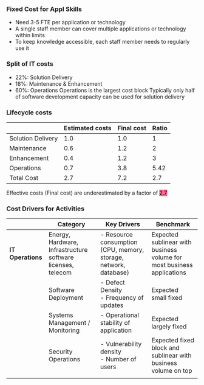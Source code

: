 ### Fixed Cost for Appl Skills
- Need 3-5 FTE per application or technology 
- A single staff member can cover multiple applications or technology within limits
- To keep knowledge accessible, each staff member needs to regularly use it
### Split of IT costs
- $22\%$: Solution Delivery
- $18\%$: Maintenance & Enhancement
- $60\%$: Operations
Operations is the largest cost block 
Typically only half of software development capacity can be used for solution delivery

### Lifecycle costs
|                   | Estimated costs | Final cost | Ratio |
| ----------------- | --------------- | ---------- | ----- |
| Solution Delivery | 1.0             | 1.0        | 1     |
| Maintenance       | 0.6             | 1.2        | 2     |
| Enhancement       | 0.4             | 1.2        | 3     |
| Operations        | 0.7             | 3.8        | 5.42  |
| Total Cost        | 2.7             | 7.2        | 2.7   |
Effective costs (Final cost) are underestimated by a factor of <mark style="background: #FF5582DD;">2.7</mark>



### Cost Drivers for Activities
|                   | Category                                                    | Key Drivers                                                      | Benchmark                                                              |
| ----------------- | ----------------------------------------------------------- | ---------------------------------------------------------------- | ---------------------------------------------------------------------- |
| **IT Operations** | Energy, Hardware, Infrastructure software licenses, telecom | - Resource consumption (CPU, memory, storage, network, database) | Expected sublinear with business volume for most business applications |
|                   | Software Deployment                                         | - Defect Density<br>- Frequency of updates                       | Expected small fixed                                                   |
|                   | Systems Management / Monitoring                             | - Operational stability of application                           | Expected largely fixed                                                 |
|                   | Security Operations                                         | - Vulnerability density<br>- Number of users                     | Expected fixed block and sublinear with business volume on top         |
|                   |                                                             |                                                                  |                                                                        |